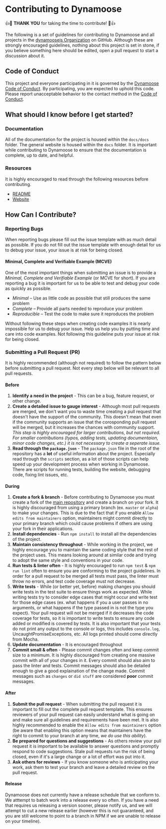 # Contributing to Dynamoose

:+1::tada: **THANK YOU** for taking the time to contribute! :tada::+1:

The following is a set of guidelines for contributing to Dynamoose and all projects in the [dynamoosejs Organization](https://github.com/dynamoosejs) on GitHub. Although these are strongly encouraged guidelines, nothing about this project is set in stone, if you believe something here should be edited, open a pull request to start a discussion about it.

## Code of Conduct

This project and everyone participating in it is governed by the [Dynamoose Code of Conduct](CODE_OF_CONDUCT.md). By participating, you are expected to uphold this code. Please report unacceptable behavior to the contact method in the [Code of Conduct](CODE_OF_CONDUCT.md).

## What should I know before I get started?

### Documentation

All of the documentation for the project is housed within the `docs/docs` folder. The general website is housed within the `docs` folder. It is important while contributing to Dynamoose to ensure that the documentation is complete, up to date, and helpful.

### Resources

It is highly encouraged to read through the following resources before contributing.

- [README](README.md)
- [Website](https://dynamoosejs.com)

## How Can I Contribute?

### Reporting Bugs

When reporting bugs please fill out the issue template with as much detail as possible. If you do not fill out the issue template with enough detail for us to debug your issue, your issue is at risk for being closed.

#### Minimal, Complete and Verifiable Example (MCVE)

One of the most important things when submitting an issue is to provide a *Minimal, Complete and Verifiable Example* (or MCVE for short). If you are reporting a bug it is important for us to be able to test and debug your code as quickly as possible.

- *Minimal* – Use as little code as possible that still produces the same problem
- *Complete* – Provide all parts needed to reproduce your problem
- *Reproducible* – Test the code to make sure it reproduces the problem

Without following these steps when creating code examples it is nearly impossible for us to debug your issue. Help us help you by putting time and care into code examples. Not following this guideline puts your issue at risk for being closed.

### Submitting a Pull Request (PR)

It is highly recommended (although not required) to follow the pattern below before submitting a pull request. Not every step below will be relevant to all pull requests.

#### Before

1. **Identify a need in the project** - This can be a bug, feature request, or other change.
2. **Create a detailed issue to gauge interest** - Although most pull requests are merged, we don't want you to waste time creating a pull request that doesn't have the support of the community. This doesn't mean that even if the community supports an issue that the corosponding pull request will be merged, but it increases the chances with community support. *This step is highly encouraged for larger contributions, but not required. For smaller contributions (typos, adding tests, updating documentaion, minor code changes, etc.) it is not necessary to create a seperate issue.*
3. **Read through the `package.json`** - The `package.json` file in the root of the repository has a **lot** of useful information about the project. Especially read through the `scripts` section, as a lot of those scripts can help speed up your development process when working in Dynamoose. There are scripts for running tests, building the website, debugging code, fixing lint issues, etc.

#### During

1. **Create a fork & branch** - Before contributing to Dynamoose you must create a fork of the [main repository](https://github.com/dynamoosejs/dynamoose) and create a branch on your fork. It is highly discouraged from using a primary branch (ex. `master` or `alpha`) to make your changes. This is due to the fact that if you enable `Allow edits from maintainers` option, maintainers might commit directly to your primary branch which could cause problems if others are using your fork in their applications.
2. **Install dependencies** - Run `npm install` to install all the dependencies of the project.
3. **Maintain consistency throughout** - While working in the project, we highly encourage you to maintain the same coding style that the rest of the project uses. This means looking around at similar code and trying to adopt the same style and conventions in your code.
4. **Run tests & linter often** - It is highly encouraged to run `npm test` & `npm run lint` often to ensure you are conforming to the project guidelines. In order for a pull request to be merged all tests must pass, the linter must throw no errors, and test code coverage must not decrease.
5. **Write tests** - While (or better yet, before) making changes you should write tests in the test suite to ensure things work as expected. While writing tests try to consider edge cases that might occur and write test for those edge cases (ex. what happens if you a user passes in no arguments, or what happens if the type passed in is not the type you expect). Your pull request will not be merged if it decreases the code coverage for tests, so it is important to write tests to ensure any code added or modified is covered by tests. It is also important that your tests do not print any output to the console or logs, this includes `console.log`, UncaughtPromiseExceptions, etc. All logs printed should come directly from Mocha.
6. **Update documentation** - It is encouraged throughout
7. **Commit small & often** - Please commit changes often and keep commit size to a minimum. It is highly discouraged from creating one massive commit with all of your changes in it. Every commit should also aim to pass the linter and tests. Commit messages should also be detailed enough to give a good explaination of the change made. Commit messages such as `changes` or `did stuff` are considered **poor** commit messages.

#### After

1. **Submit the pull request** - When submitting the pull request it is important to fill out the complete pull request template. This ensures reviewers of your pull request can easily understand what is going on and make sure all guidelines and requirements have been met. It is also highly recommended to enable the `Allow edits from maintainers` option (be aware that enabling this option means that maintainers have the right to commit to your branch at any time, *we do use this ability*).
2. **Be prepared for questions and suggestions** - As others review your pull request it is important to be available to answer questions and promptly respond to code suggestions. Stale pull requests run the risk of being closed, even if it's a large change or a lot of effort was put into it.
3. **Ask others for reviews** - If you know someone who is anticipating your work, ask them to test your branch and leave a detailed review on the pull request.

#### Release

Dynamoose does not currently have a release schedule that we conform to. We atttempt to batch work into a release every so often. If you have a need that requires us releasing a version sooner, please notify us, and we will attempt to cut a new release earlier (however this is not guaranteed, and you are still welcome to point to a branch in NPM if we are unable to release on your timeline).
